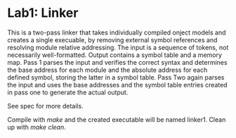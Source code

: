 # Lab1: Linker

This is a two-pass linker that takes individually compiled onject models and creates a single execuable, by removing external symbol references and resolving module relative addressing.
The input is a sequence of tokens, not necessarily well-formatted. Output contains a symbol table and a memory map. Pass 1 parses the input and verifies the correct syntax and determines the base address for each module and the absolute address for each defined symbol, storing the latter in a symbol table. Pass Two again parses the input and uses the base addresses and the symbol table entries created in pass one to generate the actual output. 

See spec for more details. 

Compile with *make* and the created executable will be named linker1.
Clean up with *make clean*.
